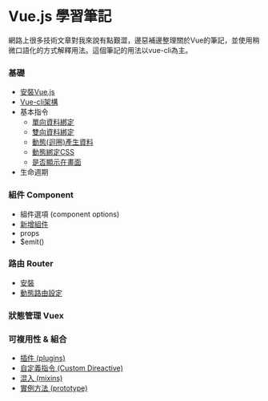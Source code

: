 # Vue.js 學習筆記  
網路上很多技術文章對我來說有點艱澀，邊惡補邊整理關於Vue的筆記，並使用稍微口語化的方式解釋用法。這個筆記的用法以vue-cli為主。 

### 基礎  
- [安裝Vue.js](https://github.com/PeggyHsiao/Vue-Note/blob/master/basic/installation.md)  
- [Vue-cli架構](https://github.com/PeggyHsiao/Vue-Note/blob/master/basic/construct.md)
- 基本指令
  - [單向資料綁定](https://github.com/PeggyHsiao/Vue-Notes/blob/master/basic/mustache-bind.md)
  - [雙向資料綁定](https://github.com/PeggyHsiao/Vue-Notes/blob/master/basic/v-model.md)
  - [動態(迴圈)產生資料](https://github.com/PeggyHsiao/Vue-Notes/blob/master/basic/loop.md)
  - [動態綁定CSS](https://github.com/PeggyHsiao/Vue-Notes/blob/master/basic/style.md)
  - [是否顯示在畫面](https://github.com/PeggyHsiao/Vue-Notes/blob/master/basic/if-show.md)
- 生命週期

### 組件 Component
- 組件選項 (component options)
- [新增組件](https://github.com/PeggyHsiao/Vue-Note/blob/master/component/create.md)
- props
- $emit()

### 路由 Router
- [安裝](https://github.com/PeggyHsiao/Vue-Note/blob/master/router/install.md)
- [動態路由設定](https://github.com/PeggyHsiao/Vue-Note/blob/master/router/settingRoute.md)

### 狀態管理 Vuex


### 可複用性 & 組合
- [插件 (plugins)](https://github.com/PeggyHsiao/Vue-Note/blob/master/reuse/plugins.md)
- [自定義指令 (Custom Direactive)](https://github.com/PeggyHsiao/Vue-Note/blob/master/reuse/customDirective.md)
- [混入 (mixins)](https://github.com/PeggyHsiao/Vue-Note/blob/master/reuse/mixins.md)
- [實例方法 (prototype)](https://github.com/PeggyHsiao/Vue-Note/blob/master/reuse/prototype.md)

